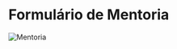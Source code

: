 # Formulário de Mentoria

![Mentoria](https://github.com/letwxD/mentoring-form/assets/172401603/4fcdff66-9b6b-48b8-b69e-aac090e78075)
